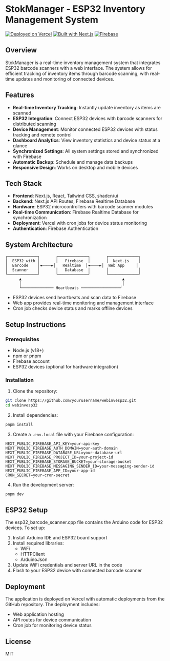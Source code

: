 # StokManager - ESP32 Inventory Management System

[![Deployed on Vercel](https://img.shields.io/badge/Deployed%20on-Vercel-black?style=for-the-badge&logo=vercel)](https://vercel.com/bebekpeking99/v0-website-export-request)
[![Built with Next.js](https://img.shields.io/badge/Built%20with-Next.js-black?style=for-the-badge&logo=next.js)](https://nextjs.org/)
[![Firebase](https://img.shields.io/badge/Database-Firebase-orange?style=for-the-badge&logo=firebase)](https://firebase.google.com/)

## Overview

StokManager is a real-time inventory management system that integrates ESP32 barcode scanners with a web interface. The system allows for efficient tracking of inventory items through barcode scanning, with real-time updates and monitoring of connected devices.

## Features

- **Real-time Inventory Tracking**: Instantly update inventory as items are scanned
- **ESP32 Integration**: Connect ESP32 devices with barcode scanners for distributed scanning
- **Device Management**: Monitor connected ESP32 devices with status tracking and remote control
- **Dashboard Analytics**: View inventory statistics and device status at a glance
- **Synchronized Settings**: All system settings stored and synchronized with Firebase
- **Automatic Backup**: Schedule and manage data backups
- **Responsive Design**: Works on desktop and mobile devices

## Tech Stack

- **Frontend**: Next.js, React, Tailwind CSS, shadcn/ui
- **Backend**: Next.js API Routes, Firebase Realtime Database
- **Hardware**: ESP32 microcontrollers with barcode scanner modules
- **Real-time Communication**: Firebase Realtime Database for synchronization
- **Deployment**: Vercel with cron jobs for device status monitoring
- **Authentication**: Firebase Authentication

## System Architecture

```
┌─────────────┐       ┌─────────────┐       ┌─────────────┐
│  ESP32 with │       │   Firebase  │       │  Next.js    │
│  Barcode    │◄────►│   Realtime  │◄────►│  Web App     │
│  Scanner    │       │   Database  │       │             │
└─────────────┘       └─────────────┘       └─────────────┘
      ▲                                            ▲
      │                                            │
      └────────────── Heartbeats ─────────────────┘
```

- ESP32 devices send heartbeats and scan data to Firebase
- Web app provides real-time monitoring and management interface
- Cron job checks device status and marks offline devices

## Setup Instructions

### Prerequisites
- Node.js (v18+)
- npm or pnpm
- Firebase account
- ESP32 devices (optional for hardware integration)

### Installation

1. Clone the repository:
```bash
git clone https://github.com/yourusername/webinvesp32.git
cd webinvesp32
```

2. Install dependencies:
```bash
pnpm install
```

3. Create a `.env.local` file with your Firebase configuration:
```
NEXT_PUBLIC_FIREBASE_API_KEY=your-api-key
NEXT_PUBLIC_FIREBASE_AUTH_DOMAIN=your-auth-domain
NEXT_PUBLIC_FIREBASE_DATABASE_URL=your-database-url
NEXT_PUBLIC_FIREBASE_PROJECT_ID=your-project-id
NEXT_PUBLIC_FIREBASE_STORAGE_BUCKET=your-storage-bucket
NEXT_PUBLIC_FIREBASE_MESSAGING_SENDER_ID=your-messaging-sender-id
NEXT_PUBLIC_FIREBASE_APP_ID=your-app-id
CRON_SECRET=your-cron-secret
```

4. Run the development server:
```bash
pnpm dev
```

## ESP32 Setup

The esp32_barcode_scanner.cpp file contains the Arduino code for ESP32 devices. To set up:

1. Install Arduino IDE and ESP32 board support
2. Install required libraries:
   - WiFi
   - HTTPClient
   - ArduinoJson
3. Update WiFi credentials and server URL in the code
4. Flash to your ESP32 device with connected barcode scanner

## Deployment

The application is deployed on Vercel with automatic deployments from the GitHub repository. The deployment includes:

- Web application hosting
- API routes for device communication
- Cron job for monitoring device status

## License

MIT